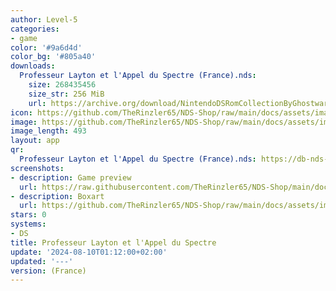 ```yaml
---
author: Level-5
categories:
- game
color: '#9a6d4d'
color_bg: '#805a40'
downloads:
  Professeur Layton et l'Appel du Spectre (France).nds:
    size: 268435456
    size_str: 256 MiB
    url: https://archive.org/download/NintendoDSRomCollectionByGhostware/Professeur%20Layton%20et%20l%27Appel%20du%20Spectre%20%28France%29.nds
icon: https://github.com/TheRinzler65/NDS-Shop/raw/main/docs/assets/images/icons/professeurlaytonetlappelduspectre.png
image: https://github.com/TheRinzler65/NDS-Shop/raw/main/docs/assets/images/icons/professeurlaytonetlappelduspectre.png
image_length: 493
layout: app
qr:
  Professeur Layton et l'Appel du Spectre (France).nds: https://db-nds-shop.netlify.app/assets/images/qr/professeur-layton-et-lappel-du-spectre-france-nds.png
screenshots:
- description: Game preview
  url: https://raw.githubusercontent.com/TheRinzler65/NDS-Shop/main/docs/assets/images/screenshots/professeurlaytonetlappelduspectre/professeurlaytonetlappelduspectre.png
- description: Boxart
  url: https://github.com/TheRinzler65/NDS-Shop/raw/main/docs/assets/images/boxart/Professeur%20Layton%20et%20l'Appel%20du%20Spectre%20(France).nds.png
stars: 0
systems:
- DS
title: Professeur Layton et l'Appel du Spectre
update: '2024-08-10T01:12:00+02:00'
updated: '---'
version: (France)
---
```

